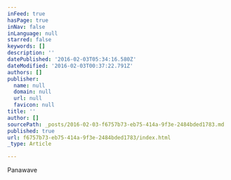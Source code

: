 ```yaml
---
inFeed: true
hasPage: true
inNav: false
inLanguage: null
starred: false
keywords: []
description: ''
datePublished: '2016-02-03T05:34:16.580Z'
dateModified: '2016-02-03T00:37:22.791Z'
authors: []
publisher:
  name: null
  domain: null
  url: null
  favicon: null
title: ''
author: []
sourcePath: _posts/2016-02-03-f6757b73-eb75-414a-9f3e-2484bded1783.md
published: true
url: f6757b73-eb75-414a-9f3e-2484bded1783/index.html
_type: Article

---
```

Panawave